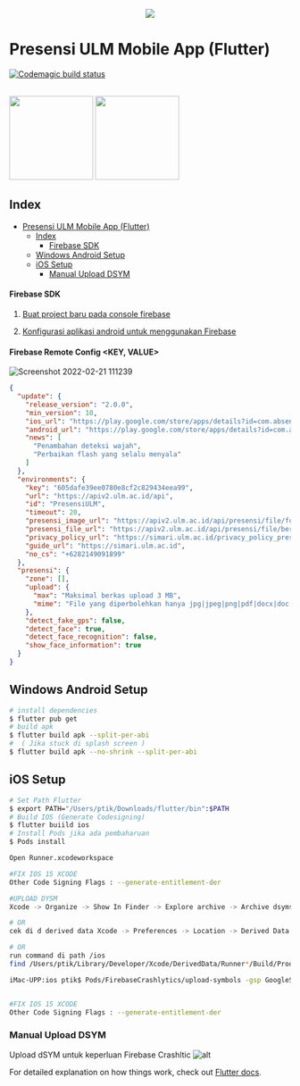 <p align="center">
  <img src="https://github.com/Killers007/PresensiULMFlutter/blob/master/android/app/src/main/res/mipmap-xxxhdpi/ic_launcher.png" />
</p>

# Presensi ULM Mobile App (Flutter)

[![Codemagic build status](https://api.codemagic.io/apps/5f3bab9add10563324d17fbd/5f3bab9add10563324d17fbc/status_badge.svg)](https://codemagic.io/app/607f9a68f83ae43e58ed587c/build/620de6a2b90d559fa87599e7)
</br></br>

<a href='https://apps.apple.com/id/app/presensi-ulm/id1531042438' target='_blank'><img src='https://user-images.githubusercontent.com/26994065/96281189-32e8dc80-1003-11eb-94af-b0cfb12da92d.png' width='150px'></a> <a href='https://play.google.com/store/apps/details?id=com.absen_online&hl=en&gl=US' target='_blank'><img src='https://user-images.githubusercontent.com/26994065/96281556-b0145180-1003-11eb-812b-c513928b90df.png' width='150px'></a>

## Index

- [Presensi ULM Mobile App (Flutter)](#presensi-ulm-mobile-app-flutter)
  - [Index](#index)
      - [Firebase SDK](#firebase-sdk)
  - [Windows Android Setup](#windows-android-setup)
  - [iOS Setup](#ios-setup)
    - [Manual Upload DSYM](#manual-upload-dsym)

  
#### Firebase SDK

1. [Buat project baru pada console firebase](https://firebase.google.com/docs/flutter/setup#create_firebase_project)

2. [Konfigurasi aplikasi android untuk menggunakan Firebase](https://firebase.google.com/docs/flutter/setup#configure_an_android_app)

#### Firebase Remote Config <KEY, VALUE>
![Screenshot 2022-02-21 111239](https://user-images.githubusercontent.com/28392136/154883249-73edb5b7-a026-453c-966b-9452b3fcb8de.png)

``` json
{
  "update": {
    "release_version": "2.0.0",
    "min_version": 10,
    "ios_url": "https://play.google.com/store/apps/details?id=com.absen_online&hl=en&gl=US",
    "android_url": "https://play.google.com/store/apps/details?id=com.absen_online&hl=en&gl=US",
    "news": [
      "Penambahan deteksi wajah",
      "Perbaikan flash yang selalu menyala"
    ]
  },
  "environments": {
    "key": "605dafe39ee0780e8cf2c829434eea99",
    "url": "https://apiv2.ulm.ac.id/api",
    "id": "PresensiULM",
    "timeout": 20,
    "presensi_image_url": "https://apiv2.ulm.ac.id/api/presensi/file/foto",
    "presensi_file_url": "https://apiv2.ulm.ac.id/api/presensi/file/berkas",
    "privacy_policy_url": "https://simari.ulm.ac.id/privacy_policy_presensi.html",
    "guide_url": "https://simari.ulm.ac.id",
    "no_cs": "+6282149091899"
  },
  "presensi": {
    "zone": [],
    "upload": {
      "max": "Maksimal berkas upload 3 MB",
      "mime": "File yang diperbolehkan hanya jpg|jpeg|png|pdf|docx|doc|xls|xlsx|ppt|pptx|csv"
    },
    "detect_fake_gps": false,
    "detect_face": true,
    "detect_face_recognition": false,
    "show_face_information": true
  }
}

```

## Windows Android Setup
``` bash
# install dependencies
$ flutter pub get
# build apk
$ flutter build apk --split-per-abi
#  ( Jika stuck di splash screen )
$ flutter build apk --no-shrink --split-per-abi
```

## iOS Setup
``` bash
# Set Path Flutter
$ export PATH="/Users/ptik/Downloads/flutter/bin":$PATH
# Build IOS (Generate Codesigning)
$ flutter buiild ios
# Install Pods jika ada pembaharuan
$ Pods install

Open Runner.xcodeworkspace

#FIX IOS 15 XCODE
Other Code Signing Flags : --generate-entitlement-der

#UPLOAD DYSM
Xcode -> Organize -> Show In Finder -> Explore archive -> Archive dsyms.zip -> Copy to ios folder https://i.stack.imgur.com/qIaU3.gif

# OR
cek di d derived data Xcode -> Preferences -> Location -> Derived Data -> Runner XXX -> Build -> Products (Cari dSYM file)

# OR
run command di path /ios
find /Users/ptik/Library/Developer/Xcode/DerivedData/Runner*/Build/Products/*/Runner* -name "*.dSYM" | xargs -I \{\} Pods/FirebaseCrashlytics/upload-symbols -gsp GoogleService-Info.plist -p ios \{\}

iMac-UPP:ios ptik$ Pods/FirebaseCrashlytics/upload-symbols -gsp GoogleService-Info.plist -p ios /dSYMs.zip


#FIX IOS 15 XCODE
Other Code Signing Flags : --generate-entitlement-der

```


### Manual Upload DSYM
Upload dSYM untuk keperluan Firebase Crashltic
![alt](https://i.stack.imgur.com/qIaU3.gif)


For detailed explanation on how things work, check out [Flutter docs](https://flutter.dev/docs).

